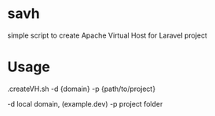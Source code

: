 # savh
simple script to create Apache Virtual Host for Laravel project


# Usage

.createVH.sh -d {domain} -p {path/to/project}

  -d          local domain, (example.dev)
  -p          project folder
  
  
